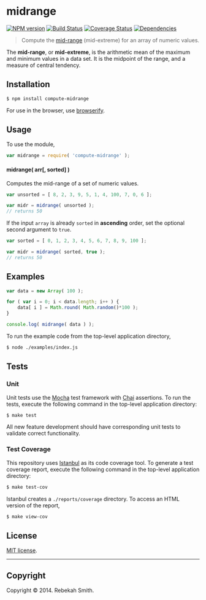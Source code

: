 midrange
===
[![NPM version][npm-image]][npm-url] [![Build Status][travis-image]][travis-url] [![Coverage Status][coveralls-image]][coveralls-url] [![Dependencies][dependencies-image]][dependencies-url]

> Compute the [mid-range](http://en.wikipedia.org/wiki/Mid-range) (mid-extreme) for an array of numeric values.

The __mid-range__, or __mid-extreme__, is the arithmetic mean of the maximum and minimum values in a data set. It is the midpoint of the range, and a measure of central tendency.


## Installation

``` bash
$ npm install compute-midrange
```

For use in the browser, use [browserify](https://github.com/substack/node-browserify).


## Usage

To use the module,

``` javascript
var midrange = require( 'compute-midrange' );
```

#### midrange( arr[, sorted] )

Computes the mid-range of a set of numeric values.

``` javascript
var unsorted = [ 8, 2, 3, 9, 5, 1, 4, 100, 7, 0, 6 ];

var midr = midrange( unsorted );
// returns 50
```

If the input `array` is already `sorted` in __ascending__ order, set the optional second argument to `true`.

``` javascript
var sorted = [ 0, 1, 2, 3, 4, 5, 6, 7, 8, 9, 100 ];

var midr = midrange( sorted, true );
// returns 50
```

## Examples

``` javascript
var data = new Array( 100 );

for ( var i = 0; i < data.length; i++ ) {
    data[ i ] = Math.round( Math.random()*100 );
}

console.log( midrange( data ) );
```

To run the example code from the top-level application directory,

``` bash
$ node ./examples/index.js
```


## Tests

### Unit

Unit tests use the [Mocha](http://visionmedia.github.io/mocha) test framework with [Chai](http://chaijs.com) assertions. To run the tests, execute the following command in the top-level application directory:

``` bash
$ make test
```

All new feature development should have corresponding unit tests to validate correct functionality.


### Test Coverage

This repository uses [Istanbul](https://github.com/gotwarlost/istanbul) as its code coverage tool. To generate a test coverage report, execute the following command in the top-level application directory:

``` bash
$ make test-cov
```

Istanbul creates a `./reports/coverage` directory. To access an HTML version of the report,

``` bash
$ make view-cov
```


## License

[MIT license](http://opensource.org/licenses/MIT). 


---
## Copyright

Copyright &copy; 2014. Rebekah Smith.


[npm-image]: http://img.shields.io/npm/v/compute-midrange.svg
[npm-url]: https://npmjs.org/package/compute-midrange

[travis-image]: http://img.shields.io/travis/compute-io/midrange/master.svg
[travis-url]: https://travis-ci.org/compute-io/midrange

[coveralls-image]: https://img.shields.io/coveralls/compute-io/midrange/master.svg
[coveralls-url]: https://coveralls.io/r/compute-io/midrange?branch=master

[dependencies-image]: http://img.shields.io/david/compute-io/midrange.svg
[dependencies-url]: https://david-dm.org/compute-io/midrange

[dev-dependencies-image]: http://img.shields.io/david/dev/compute-io/midrange.svg
[dev-dependencies-url]: https://david-dm.org/dev/compute-io/midrange

[github-issues-image]: http://img.shields.io/github/issues/compute-io/midrange.svg
[github-issues-url]: https://github.com/compute-io/midrange/issues
